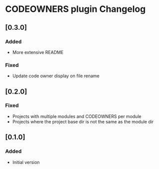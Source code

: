 # CODEOWNERS plugin Changelog

## [0.3.0]

### Added

- More extensive README

### Fixed

- Update code owner display on file rename

## [0.2.0]

### Fixed

- Projects with multiple modules and CODEOWNERS per module
- Projects where the project base dir is not the same as the module dir

## [0.1.0]

### Added
- Initial version